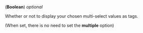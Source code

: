 <!-- tags -->
(**Boolean**) *optional* 

Whether or not to display your chosen multi-select values as tags. 

(When set, there is no need to set the **multiple** option)
